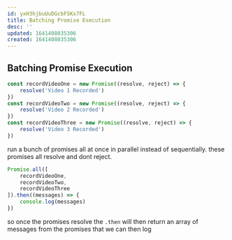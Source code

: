 ```yaml
---
id: yxH3hjbuUuDGcbFSKx7FL
title: Batching Promise Execution
desc: ''
updated: 1641408035306
created: 1641408035306
---
```


## Batching Promise Execution

```js
const recordVideoOne = new Promise((resolve, reject) => {
    resolve('Video 1 Recorded')
})
const recordVideoTwo = new Promise((resolve, reject) => {
    resolve('Video 2 Recorded')
})
const recordVideoThree = new Promise((resolve, reject) => {
    resolve('Video 3 Recorded')
})
```

run a bunch of promises all at once in parallel instead of sequentially. 
these promises all resolve and dont reject. 

```js
Promise.all([
    recordVideoOne,
    recordVideoTwo,
    recordVideoThree
]).then((messages) => {
    console.log(messages)
})
```

so once the promises resolve the `.then` will then return an array of messages from the promises that we can then log
